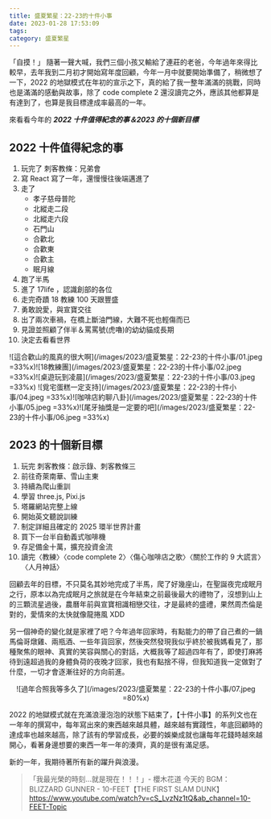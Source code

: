 ```yaml
---
title: 盛夏繁星：22-23的十件小事
date: 2023-01-28 17:53:09
tags:
category: 盛夏繁星
---
```


「自摸！」
隨著一聲大喊，我們三個小孩又輸給了連莊的老爸，今年過年來得比較早，去年我到二月初才開始寫年度回顧，今年一月中就要開始準備了，稍微想了一下，2022 的地獄模式在年初的宣示之下，真的給了我一整年滿滿的挑戰，同時也是滿滿的感動與故事，除了 code complete 2 還沒讀完之外，應該其他都算是有達到了，也算是我目標達成率最高的一年。

來看看今年的 **_2022 十件值得紀念的事＆2023 的十個新目標_**

## 2022 十件值得紀念的事

1. 玩完了 刺客教條：兄弟會
1. 寫 React 寫了一年，還慢慢往後端邁進了
1. 走了
   - 孝子慈母普陀
   - 北縱走二段
   - 北縱走六段
   - 石門山
   - 合歡北
   - 合歡東
   - 合歡主
   - 眠月線
1. 跑了半馬
1. 進了 17life ，認識創部的各位
1. 走完奇蹟 18 教練 100 天跟豐盛
1. 勇敢說愛，與宣寶交往
1. 出了兩次車禍，在橋上斷油門線，大難不死也輕傷而已
1. 見證並照顧了伴半＆罵罵號(虎嚕)的幼幼貓成長期
1. 決定去看看世界

![這合歡山的風真的很大啊](/images/2023/盛夏繁星：22-23的十件小事/01.jpeg =33%x)![18教練團](/images/2023/盛夏繁星：22-23的十件小事/02.jpeg =33%x)![桌遊玩到凌晨](/images/2023/盛夏繁星：22-23的十件小事/03.jpeg =33%x)
![覓宅蛋糕一定支持](/images/2023/盛夏繁星：22-23的十件小事/04.jpeg =33%x)![咖啡店約聊八卦](/images/2023/盛夏繁星：22-23的十件小事/05.jpeg =33%x)![尾牙抽獎是一定要的吧](/images/2023/盛夏繁星：22-23的十件小事/06.jpeg =33%x)

## 2023 的十個新目標

1. 玩完 刺客教條：啟示錄、刺客教條三
1. 前往奇萊南華、雪山主東
1. 持續為爬山重訓
1. 學習 three.js, Pixi.js
1. 塔羅網站完整上線
1. 開始英文聽說訓練
1. 制定詳細且確定的 2025 環半世界計畫
1. 買下一台半自動義式咖啡機
1. 存足備金十萬，擴充投資金流
1. 讀完〈教練〉〈code complete 2〉〈傷心咖啡店之歌〉〈關於工作的 9 大謊言〉〈人月神話〉

回顧去年的目標，不只莫名其妙地完成了半馬，爬了好幾座山，在聖誕夜完成眠月之行，原本以為完成眠月之旅就是在今年結束之前最後最大的禮物了，沒想到山上的三顆流星過後，農曆年前與宣寶相識相戀交往，才是最終的盛禮，果然周杰倫是對的，愛情來的太快就像龍捲風 XDD

另一個神奇的變化就是家裡了吧？今年過年回家時，有點能力的帶了自己煮的一鍋馬倫哥燉雞、兩瓶酒、一些年貨回家，然後突然發現我似乎終於被我媽看見了，那種聚焦的眼神、真實的笑容與關心的對話，大概我等了超過四年有了，即使打麻將待到遠超過我的身體負荷的夜晚才回家，我也有點捨不得，但我知道我一定做對了什麼，一切才會逐漸往好的方向前進。

<div style="text-align: center">

![過年合照我等多久了](/images/2023/盛夏繁星：22-23的十件小事/07.jpeg =80%x)

</div>

2022 的地獄模式就在充滿浪漫泡泡的狀態下結束了，【十件小事】的系列文也在一年年的撰寫中，每年寫出來的東西越來越具體，越來越有實踐性，年底回顧時的達成率也越來越高，除了該有的學習成長，必要的娛樂成就也讓每年花錢時越來越開心，看著身邊想要的東西一年一年的湊齊，真的是很有滿足感。

新的一年，我期待著所有新的躍升與浪漫。

> 「我最光榮的時刻...就是現在！！！」- 櫻木花道
> 今天的 BGM：BLIZZARD GUNNER - 10-FEET【THE FIRST SLAM DUNK】
> https://www.youtube.com/watch?v=cS_LvzNz1tQ&ab_channel=10-FEET-Topic
